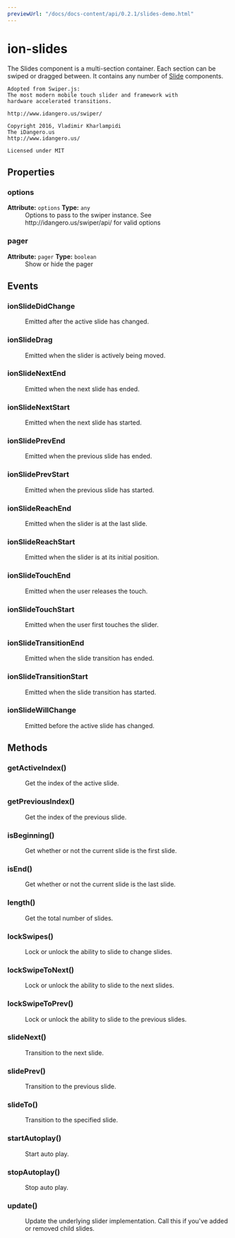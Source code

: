 ```yaml
---
previewUrl: "/docs/docs-content/api/0.2.1/slides-demo.html"
---
```

# ion-slides

The Slides component is a multi-section container. Each section can be swiped
or dragged between. It contains any number of [Slide](../Slide) components.


```
Adopted from Swiper.js:
The most modern mobile touch slider and framework with
hardware accelerated transitions.

http://www.idangero.us/swiper/

Copyright 2016, Vladimir Kharlampidi
The iDangero.us
http://www.idangero.us/

Licensed under MIT
```


<h2>Properties</h2> 

<dl>
<dt>
<h3>options</h3> 
<strong>Attribute:</strong>  <code>options</code>
<strong>Type:</strong> <code>any</code>
</dt>
<dd>Options to pass to the swiper instance.
See http://idangero.us/swiper/api/ for valid options</dd>

<dt>
<h3>pager</h3> 
<strong>Attribute:</strong>  <code>pager</code>
<strong>Type:</strong> <code>boolean</code>
</dt>
<dd>Show or hide the pager</dd>

</dl>


<h2>Events</h2>

<dl><dt>
<h3>ionSlideDidChange</h3></dt>
<dd>Emitted after the active slide has changed.</dd>

<dt>
<h3>ionSlideDrag</h3></dt>
<dd>Emitted when the slider is actively being moved.</dd>

<dt>
<h3>ionSlideNextEnd</h3></dt>
<dd>Emitted when the next slide has ended.</dd>

<dt>
<h3>ionSlideNextStart</h3></dt>
<dd>Emitted when the next slide has started.</dd>

<dt>
<h3>ionSlidePrevEnd</h3></dt>
<dd>Emitted when the previous slide has ended.</dd>

<dt>
<h3>ionSlidePrevStart</h3></dt>
<dd>Emitted when the previous slide has started.</dd>

<dt>
<h3>ionSlideReachEnd</h3></dt>
<dd>Emitted when the slider is at the last slide.</dd>

<dt>
<h3>ionSlideReachStart</h3></dt>
<dd>Emitted when the slider is at its initial position.</dd>

<dt>
<h3>ionSlideTouchEnd</h3></dt>
<dd>Emitted when the user releases the touch.</dd>

<dt>
<h3>ionSlideTouchStart</h3></dt>
<dd>Emitted when the user first touches the slider.</dd>

<dt>
<h3>ionSlideTransitionEnd</h3></dt>
<dd>Emitted when the slide transition has ended.</dd>

<dt>
<h3>ionSlideTransitionStart</h3></dt>
<dd>Emitted when the slide transition has started.</dd>

<dt>
<h3>ionSlideWillChange</h3></dt>
<dd>Emitted before the active slide has changed.</dd>

</dl>


<h2>Methods</h2>
<dl>

<dt><h3>getActiveIndex()</h3></dt>
<dd>Get the index of the active slide.</dd>

<dt><h3>getPreviousIndex()</h3></dt>
<dd>Get the index of the previous slide.</dd>

<dt><h3>isBeginning()</h3></dt>
<dd>Get whether or not the current slide is the first slide.</dd>

<dt><h3>isEnd()</h3></dt>
<dd>Get whether or not the current slide is the last slide.</dd>

<dt><h3>length()</h3></dt>
<dd>Get the total number of slides.</dd>

<dt><h3>lockSwipes()</h3></dt>
<dd>Lock or unlock the ability to slide to change slides.</dd>

<dt><h3>lockSwipeToNext()</h3></dt>
<dd>Lock or unlock the ability to slide to the next slides.</dd>

<dt><h3>lockSwipeToPrev()</h3></dt>
<dd>Lock or unlock the ability to slide to the previous slides.</dd>

<dt><h3>slideNext()</h3></dt>
<dd>Transition to the next slide.</dd>

<dt><h3>slidePrev()</h3></dt>
<dd>Transition to the previous slide.</dd>

<dt><h3>slideTo()</h3></dt>
<dd>Transition to the specified slide.</dd>

<dt><h3>startAutoplay()</h3></dt>
<dd>Start auto play.</dd>

<dt><h3>stopAutoplay()</h3></dt>
<dd>Stop auto play.</dd>

<dt><h3>update()</h3></dt>
<dd>Update the underlying slider implementation. Call this if you've added or removed
child slides.</dd>

</dl>


